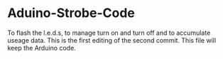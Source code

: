 # Aduino-Strobe-Code
To flash the l.e.d.s, to manage turn on and turn off and to accumulate useage data.
This is the first editing of the second commit. This file will keep the Arduino code.
